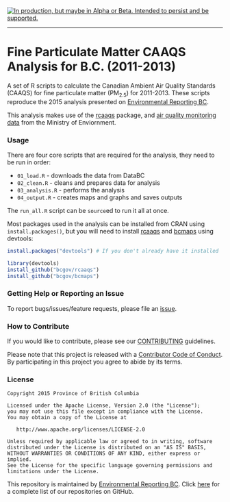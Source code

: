 <div id="devex-badge"><a rel="Delivery" href="https://github.com/BCDevExchange/docs/blob/master/discussion/projectstates.md"><img alt="In production, but maybe in Alpha or Beta. Intended to persist and be supported." style="border-width:0" src="https://assets.bcdevexchange.org/images/badges/delivery.svg" title="In production, but maybe in Alpha or Beta. Intended to persist and be supported." /></a></div>

---

# Fine Particulate Matter CAAQS Analysis for B.C. (2011-2013)

A set of R scripts to calculate the Canadian Ambient Air Quality Standards (CAAQS) for fine particulate matter (PM<sub>2.5</sub>) for 2011-2013. These scripts reproduce the 2015 analysis presented on [Environmental Reporting BC](http://www.env.gov.bc.ca/soe/indicators/air/fine-pm.html).

This analysis makes use of the [rcaaqs](https://github.com/bcgov/rcaaqs) package, and [air quality monitoring data](https://catalogue.data.gov.bc.ca/dataset/77eeadf4-0c19-48bf-a47a-fa9eef01f409) from the Ministry of Enviornment.

### Usage

There are four core scripts that are required for the analysis, they need to be run in order:

- `01_load.R` - downloads the data from DataBC
- `02_clean.R` - cleans and prepares data for analysis
- `03_analysis.R` - performs the analysis
- `04_output.R` - creates maps and graphs and saves outputs

The `run_all.R` script can be `source`ed to run it all at once.

Most packages used in the analysis can be installed from CRAN using `install.packages()`, but you will need to install [rcaaqs](https://github.com/bcgov/rcaaqs) and [bcmaps](https://github.com/bcgov/bcmaps) using devtools:

```r
install.packages("devtools") # If you don't already have it installed

library(devtools)
install_github("bcgov/rcaaqs")
install_github("bcgov/bcmaps")
```

### Getting Help or Reporting an Issue

To report bugs/issues/feature requests, please file an [issue](https://github.com/bcgov/pm25-caaqs-analysis/issues).

### How to Contribute

If you would like to contribute, please see our [CONTRIBUTING](CONTRIBUTING.md) guidelines.

Please note that this project is released with a [Contributor Code of Conduct](CODE_OF_CONDUCT.md). By participating in this project you agree to abide by its terms.

### License

    Copyright 2015 Province of British Columbia

    Licensed under the Apache License, Version 2.0 (the "License");
    you may not use this file except in compliance with the License.
    You may obtain a copy of the License at 

       http://www.apache.org/licenses/LICENSE-2.0

    Unless required by applicable law or agreed to in writing, software
    distributed under the License is distributed on an "AS IS" BASIS,
    WITHOUT WARRANTIES OR CONDITIONS OF ANY KIND, either express or implied.
    See the License for the specific language governing permissions and
    limitations under the License.
    

This repository is maintained by [Environmental Reporting BC](http://www2.gov.bc.ca/gov/content?id=FF80E0B985F245CEA62808414D78C41B). Click [here](https://github.com/bcgov/EnvReportBC-RepoList) for a complete list of our repositories on GitHub.
